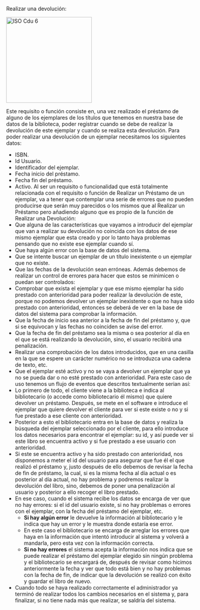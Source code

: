 Realizar una devolución:

<img width="229" alt="ISO Cdu 6" src="https://github.com/RaulJDlCRUZ/Lorem-Software/assets/114583652/21934a43-85ae-4a91-95e2-9e9b274df380">

Este requisito o función consiste en, una vez realizado el préstamo de alguno de los ejemplares de los títulos que tenemos en nuestra base de datos de la biblioteca, poder registrar cuando se debe de realizar la devolución de este ejemplar y cuando se realiza esta devolución.
Para poder realizar una devolución de un ejemplar necesitamos los siguientes datos:
-	ISBN.
-	Id Usuario.
-	Identificador del ejemplar.
-	Fecha inicio del préstamo.
-	Fecha fin del préstamo.
-	Activo.
Al ser un requisito o funcionalidad que está totalmente relacionada con el requisito o función de Realizar un Préstamo de un ejemplar, va a tener que contemplar una serie de errores que no pueden producirse que serán muy parecidos o los mismos que al Realizar un Préstamo pero añadiendo alguno que es propio de la función de Realizar una Devolución:
- Que alguna de las características que vayamos a introducir del ejemplar que van a realizar su devolución no coincida con los datos de ese mismo ejemplar que esta creado y por lo tanto haya problemas pensando que no existe ese ejemplar cuando sí.
- Que haya algún error con la base de datos del sistema.
- Que se intente buscar un ejemplar de un título inexistente o un ejemplar que no existe.
- Que las fechas de la devolución sean erróneas.
Además debemos de realizar un control de errores para hacer que estos se minimicen o puedan ser controlados:
-	Comprobar que exista el ejemplar y que ese mismo ejemplar ha sido prestado con anterioridad para poder realizar la devolución de este, porque no podemos devolver un ejemplar inexistente o que no haya sido prestado con anterioridad, entonces se deberá de ver en la base de datos del sistema para comprobar la información.
-	Que la fecha de inicio sea anterior a la fecha de fin del préstamo y, que si se equivocan y las fechas no coinciden se avise del error. 
-	Que la fecha de fin del préstamo sea la misma o sea posterior al día en el que se está realizando la devolución, sino, el usuario recibirá una penalización.
-	Realizar una comprobación de los datos introducidos, que en una casilla en la que se espere un carácter numérico no se introduzca una cadena de texto, etc.
- 	Que el ejemplar esté activo y no se vaya a devolver un ejemplar que ya no se pueda dar o no esté prestado con anterioridad.
Para este caso de uso tenemos un flujo de eventos que descritos textualmente serian así:
- Lo primero de todo, el cliente viene a la biblioteca e indica al bibliotecario (o accede como bibliotecario él mismo) que quiere devolver un préstamo. Después, se mete en el software e introduce el ejemplar que quiere devolver el cliente para ver si este existe o no y si fue prestado a ese cliente con anterioridad.
- Posterior a esto el bibliotecario entra en la base de datos y realiza la búsqueda del ejemplar seleccionado por el cliente, para ello introduce los datos necesarios para encontrar el ejemplar: su id, y así puede ver si este libro se encuentra activo y si fue prestado a ese usuario con anterioridad.
- Si este se encuentra activo y ha sido prestado con anterioridad, nos disponemos a meter el id del usuario para asegurar que fue él el que realizó el préstamo y, justo después de ello debemos de revisar la fecha de fin de préstamo, la cual, si es la misma fecha al día actual o es posterior al día actual, no hay problema y podremos realizar la devolución del libro, sino, debemos de poner una penalización al usuario y posterior a ello recoger el libro prestado.
- En ese caso, cuando el sistema recibe los datos se encarga de ver que no hay errores: si el id del usuario existe, si no hay problemas o errores con el ejemplar, con la fecha del préstamo del ejemplar, etc.
    - **Si hay algún error** le devuelve la información al bibliotecario y le indica que hay un error y le muestra donde estaría ese error.
    - En este caso el bibliotecario se encarga de arreglar los errores que haya en la información que intentó introducir al sistema y volverá a mandarla, pero esta vez con la información correcta.
    - **Si no hay errores** el sistema acepta la información nos indica que se puede realizar el préstamo del ejemplar elegido sin ningún problema y el bibliotecario se encargará de, después de revisar como hicimos anteriormente la fecha y ver que todo está bien y no hay problemas con la fecha de fin, de indicar que la devolución se realizó con éxito y guardar el libro de nuevo.
- Cuando todo se haya realizado correctamente el administrador ya terminó de realizar todos los cambios necesarios en el sistema y, para finalizar, si no tiene nada más que realizar, se saldría del sistema.
